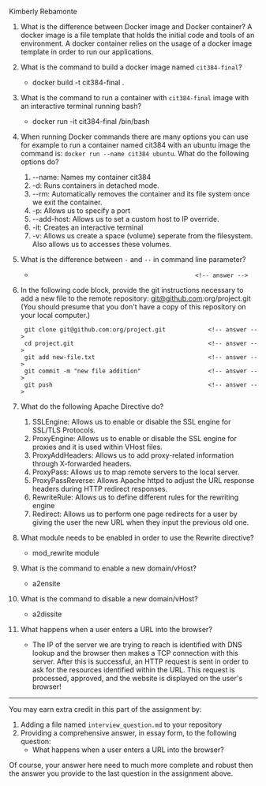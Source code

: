 Kimberly Rebamonte

1. What is the difference between Docker image and Docker container?
    A docker image is a file template that holds the initial code and tools of an environment.          <!-- answer -->
    A docker container relies on the usage of a docker image template in order to run our applications. <!-- answer -->

2. What is the command to build a docker image named `cit384-final`?
    * docker build -t cit384-final .                <!-- answer -->

3. What is the command to run a container with `cit384-final` image with an interactive terminal running bash?
    * docker run -it cit384-final /bin/bash         <!-- answer -->

4. When running Docker commands there are many options you can use for example to run a container named cit384 with an ubuntu image the command is: `docker run --name cit384 ubuntu`. What do the following options do? 
   1. --name: Names my container cit384
   2. -d: Runs containers in detached mode.                                                         <!-- answer -->
   3. --rm: Automatically removes the container and its file system once we exit the container.     <!-- answer -->
   4. -p: Allows us to specify a port                                                               <!-- answer -->
   5. --add-host: Allows us to set a custom host to IP override.                                    <!-- answer -->
   6. -it: Creates an interactive terminal                                                           <!-- answer -->
   7. -v: Allows us create a space (volume) seperate from the filesystem. Also allows us to accesses these volumes.   <!-- answer -->

5. What is the difference between `-` and `--` in command line parameter?
    *                                                   <!-- answer -->

6. In the following code block, provide the git instructions necessary to add a new file to the remote repository: git@github.com:org/project.git (You should presume that you don't have a copy of this repository on your local computer.)
   ```
    git clone git@github.com:org/project.git            <!-- answer -->
    cd project.git                                      <!-- answer -->
    git add new-file.txt                                <!-- answer -->
    git commit -m "new file addition"                   <!-- answer -->
    git push                                            <!-- answer -->
   ```
   <!-- You many add any number of lines in the above code block that you need. -->

7. What do the following Apache Directive do?
   1. SSLEngine: Allows us to enable or disable the SSL engine for SSL/TLS Protocols.                                       <!-- answer -->
   2. ProxyEngine: Allows us to enable or disable the SSL engine for proxies and it is used within VHost files.             <!-- answer -->
   3. ProxyAddHeaders: Allows us to add proxy-related information through X-forwarded headers.                              <!-- answer -->
   4. ProxyPass: Allows us to map remote servers to the local server.                                                       <!-- answer -->
   5. ProxyPassReverse: Allows Apache httpd to adjust the URL response headers during HTTP redirect responses.              <!-- answer -->
   6. RewriteRule: Allows us to define different rules for the rewriting engine                                             <!-- answer -->
   7. Redirect: Allows us to perform one page redirects for a user by giving the user the new URL when they input the previous old one.                                                                                                                     <!-- answer -->

8. What module needs to be enabled in order to use the Rewrite directive?
    * mod_rewrite module                                        <!-- answer -->
9. What is the command to enable a new domain/vHost?
    * a2ensite                                                  <!-- answer -->

10. What is the command to disable a new domain/vHost?
    * a2dissite                                                 <!-- answer -->

11. What happens when a user enters a URL into the browser?
    * The IP of the server we are trying to reach is identified with DNS lookup and the browser then makes a TCP connection with this server. After this is successful, an HTTP request is sent in order to ask for the resources identified within the URL. This request is processed, approved, and the website is displayed on the user's browser!                                                   <!-- answer -->

---
You may earn extra credit in this part of the assignment by: 
   1. Adding a file named ``interview_question.md`` to your repository
   2. Providing a comprehensive answer, in essay form, to the following question:
      * What happens when a user enters a URL into the browser?

Of course, your answer here need to much more complete and robust then the answer you provide to the last question in the assignment above.
